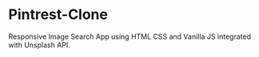# Pintrest-Clone
Responsive Image Search App using HTML CSS and Vanilla JS integrated with Unsplash API.
